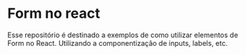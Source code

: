 # Form no react

Esse repositório é destinado a exemplos de como utilizar elementos de Form no React. Utilizando a componentização de inputs, labels, etc.
